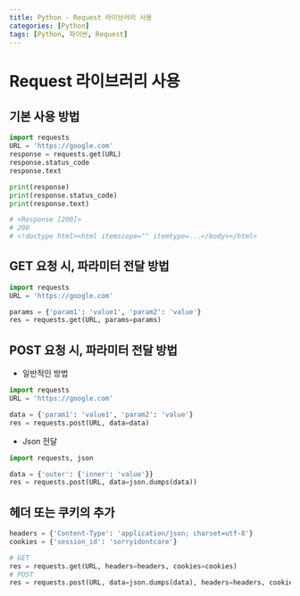 ```yaml
---
title: Python - Request 라이브러리 사용
categories: [Python]
tags: [Python, 파이썬, Request]
---
```


# Request 라이브러리 사용

## 기본 사용 방법

```python
import requests
URL = 'https://google.com'
response = requests.get(URL)
response.status_code
response.text

print(response)
print(response.status_code)
print(response.text)

# <Response [200]>
# 200
# <!doctype html><html itemscope="" itemtype=...</body></html>
```

## GET 요청 시, 파라미터 전달 방법

```python
import requests
URL = 'https://google.com'

params = {'param1': 'value1', 'param2': 'value'}
res = requests.get(URL, params=params)

```

## POST 요청 시, 파라미터 전달 방법

- 일반적인 방법

```python
import requests
URL = 'https://google.com'

data = {'param1': 'value1', 'param2': 'value'}
res = requests.post(URL, data=data)
```

- Json 전달

```python
import requests, json

data = {'outer': {'inner': 'value'}}
res = requests.post(URL, data=json.dumps(data))
```

## 헤더 또는 쿠키의 추가

```python
headers = {'Content-Type': 'application/json; charset=utf-8'}
cookies = {'session_id': 'sorryidontcare'}

# GET
res = requests.get(URL, headers=headers, cookies=cookies)
# POST
res = requests.post(URL, data=json.dumps(data), headers=headers, cookies=cookies)
```